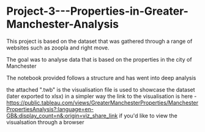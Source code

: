 #                                                                                           Project-3---Properties-in-Greater-Manchester-Analysis

This project is based on the dataset that was gathered through a range of websites such as zoopla and right move.

The goal was to analyse data that is based on the properties in the city of Manchester

The notebook provided follows a structure and has went into deep analysis

the attached ".twb" is the visualisation file is used to showcase the dataset (later exported to xlsx) in a simpler way
the link to the visualisation is here - https://public.tableau.com/views/GreaterManchesterProperties/ManchesterPropertiesAnalysis?:language=en-GB&:display_count=n&:origin=viz_share_link
if you'd like to view the visualsation through a browser
